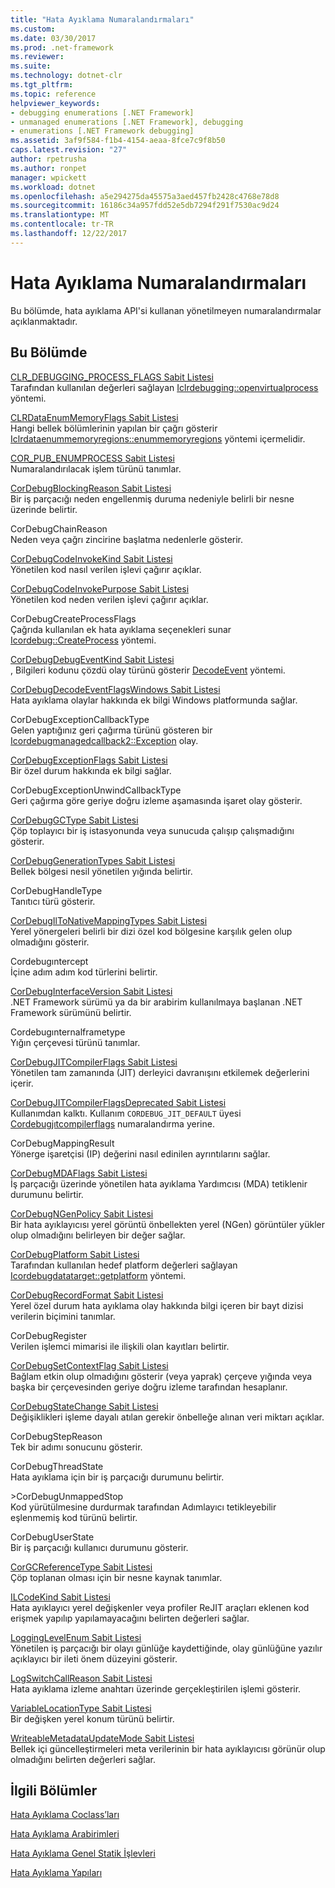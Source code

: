 ```yaml
---
title: "Hata Ayıklama Numaralandırmaları"
ms.custom: 
ms.date: 03/30/2017
ms.prod: .net-framework
ms.reviewer: 
ms.suite: 
ms.technology: dotnet-clr
ms.tgt_pltfrm: 
ms.topic: reference
helpviewer_keywords:
- debugging enumerations [.NET Framework]
- unmanaged enumerations [.NET Framework], debugging
- enumerations [.NET Framework debugging]
ms.assetid: 3af9f584-f1b4-4154-aeaa-8fce7c9f8b50
caps.latest.revision: "27"
author: rpetrusha
ms.author: ronpet
manager: wpickett
ms.workload: dotnet
ms.openlocfilehash: a5e294275da45575a3aed457fb2428c4768e78d8
ms.sourcegitcommit: 16186c34a957fdd52e5db7294f291f7530ac9d24
ms.translationtype: MT
ms.contentlocale: tr-TR
ms.lasthandoff: 12/22/2017
---
```

# <a name="debugging-enumerations"></a>Hata Ayıklama Numaralandırmaları
Bu bölümde, hata ayıklama API'si kullanan yönetilmeyen numaralandırmalar açıklanmaktadır.  
  
## <a name="in-this-section"></a>Bu Bölümde  
 [CLR_DEBUGGING_PROCESS_FLAGS Sabit Listesi](../../../../docs/framework/unmanaged-api/debugging/clr-debugging-process-flags-enumeration.md)  
 Tarafından kullanılan değerleri sağlayan [Iclrdebugging::openvirtualprocess](../../../../docs/framework/unmanaged-api/debugging/iclrdebugging-openvirtualprocess-method.md) yöntemi.  
  
 [CLRDataEnumMemoryFlags Sabit Listesi](../../../../docs/framework/unmanaged-api/debugging/clrdataenummemoryflags-enumeration.md)  
 Hangi bellek bölümlerinin yapılan bir çağrı gösterir [Iclrdataenummemoryregions::enummemoryregions](../../../../docs/framework/unmanaged-api/debugging/iclrdataenummemoryregions-enummemoryregions-method.md) yöntemi içermelidir.  
  
 [COR_PUB_ENUMPROCESS Sabit Listesi](../../../../docs/framework/unmanaged-api/debugging/cor-pub-enumprocess-enumeration.md)  
 Numaralandırılacak işlem türünü tanımlar.  
  
 [CorDebugBlockingReason Sabit Listesi](../../../../docs/framework/unmanaged-api/debugging/cordebugblockingreason-enumeration.md)  
 Bir iş parçacığı neden engellenmiş duruma nedeniyle belirli bir nesne üzerinde belirtir.  
  
 CorDebugChainReason  
 Neden veya çağrı zincirine başlatma nedenlerle gösterir.  
  
 [CorDebugCodeInvokeKind Sabit Listesi](../../../../docs/framework/unmanaged-api/debugging/cordebugcodeinvokekind-enumeration.md)  
 Yönetilen kod nasıl verilen işlevi çağırır açıklar.  
  
 [CorDebugCodeInvokePurpose Sabit Listesi](../../../../docs/framework/unmanaged-api/debugging/cordebugcodeinvokepurpose-enumeration.md)  
 Yönetilen kod neden verilen işlevi çağırır açıklar.  
  
 CorDebugCreateProcessFlags  
 Çağrıda kullanılan ek hata ayıklama seçenekleri sunar [Icordebug::CreateProcess](../../../../docs/framework/unmanaged-api/debugging/icordebug-createprocess-method.md) yöntemi.  
  
 [CorDebugDebugEventKind Sabit Listesi](../../../../docs/framework/unmanaged-api/debugging/cordebugdebugeventkind-enumeration.md)  
 , Bilgileri kodunu çözdü olay türünü gösterir [DecodeEvent](../../../../docs/framework/unmanaged-api/debugging/icordebugprocess6-decodeevent-method.md) yöntemi.  
  
 [CorDebugDecodeEventFlagsWindows Sabit Listesi](../../../../docs/framework/unmanaged-api/debugging/cordebugdecodeeventflagswindows-enumeration.md)  
 Hata ayıklama olaylar hakkında ek bilgi Windows platformunda sağlar.  
  
 CorDebugExceptionCallbackType  
 Gelen yaptığınız geri çağırma türünü gösteren bir [Icordebugmanagedcallback2::Exception](../../../../docs/framework/unmanaged-api/debugging/icordebugmanagedcallback2-exception-method.md) olay.  
  
 [CorDebugExceptionFlags Sabit Listesi](../../../../docs/framework/unmanaged-api/debugging/cordebugexceptionflags-enumeration.md)  
 Bir özel durum hakkında ek bilgi sağlar.  
  
 CorDebugExceptionUnwindCallbackType  
 Geri çağırma göre geriye doğru izleme aşamasında işaret olay gösterir.  
  
 [CorDebugGCType Sabit Listesi](../../../../docs/framework/unmanaged-api/debugging/cordebuggctype-enumeration.md)  
 Çöp toplayıcı bir iş istasyonunda veya sunucuda çalışıp çalışmadığını gösterir.  
  
 [CorDebugGenerationTypes Sabit Listesi](../../../../docs/framework/unmanaged-api/debugging/cordebuggenerationtypes-enumeration.md)  
 Bellek bölgesi nesil yönetilen yığında belirtir.  
  
 CorDebugHandleType  
 Tanıtıcı türü gösterir.  
  
 [CorDebugIlToNativeMappingTypes Sabit Listesi](../../../../docs/framework/unmanaged-api/debugging/cordebugiltonativemappingtypes-enumeration.md)  
 Yerel yönergeleri belirli bir dizi özel kod bölgesine karşılık gelen olup olmadığını gösterir.  
  
 Cordebugıntercept  
 İçine adım adım kod türlerini belirtir.  
  
 [CorDebugInterfaceVersion Sabit Listesi](../../../../docs/framework/unmanaged-api/debugging/cordebuginterfaceversion-enumeration.md)  
 .NET Framework sürümü ya da bir arabirim kullanılmaya başlanan .NET Framework sürümünü belirtir.  
  
 Cordebugınternalframetype  
 Yığın çerçevesi türünü tanımlar.  
  
 [CorDebugJITCompilerFlags Sabit Listesi](../../../../docs/framework/unmanaged-api/debugging/cordebugjitcompilerflags-enumeration.md)  
 Yönetilen tam zamanında (JIT) derleyici davranışını etkilemek değerlerini içerir.  
  
 [CorDebugJITCompilerFlagsDeprecated Sabit Listesi](../../../../docs/framework/unmanaged-api/debugging/cordebugjitcompilerflagsdeprecated-enumeration.md)  
 Kullanımdan kalktı. Kullanım `CORDEBUG_JIT_DEFAULT` üyesi [Cordebugjıtcompilerflags](../../../../docs/framework/unmanaged-api/debugging/cordebugjitcompilerflags-enumeration.md) numaralandırma yerine.  
  
 CorDebugMappingResult  
 Yönerge işaretçisi (IP) değerini nasıl edinilen ayrıntılarını sağlar.  
  
 [CorDebugMDAFlags Sabit Listesi](../../../../docs/framework/unmanaged-api/debugging/cordebugmdaflags-enumeration.md)  
 İş parçacığı üzerinde yönetilen hata ayıklama Yardımcısı (MDA) tetiklenir durumunu belirtir.  
  
 [CorDebugNGenPolicy Sabit Listesi](../../../../docs/framework/unmanaged-api/debugging/cordebugngenpolicy-enumeration.md)  
 Bir hata ayıklayıcısı yerel görüntü önbellekten yerel (NGen) görüntüler yükler olup olmadığını belirleyen bir değer sağlar.  
  
 [CorDebugPlatform Sabit Listesi](../../../../docs/framework/unmanaged-api/debugging/cordebugplatform-enumeration.md)  
 Tarafından kullanılan hedef platform değerleri sağlayan [Icordebugdatatarget::getplatform](../../../../docs/framework/unmanaged-api/debugging/icordebugdatatarget-getplatform-method.md) yöntemi.  
  
 [CorDebugRecordFormat Sabit Listesi](../../../../docs/framework/unmanaged-api/debugging/cordebugrecordformat-enumeration.md)  
 Yerel özel durum hata ayıklama olay hakkında bilgi içeren bir bayt dizisi verilerin biçimini tanımlar.  
  
 CorDebugRegister  
 Verilen işlemci mimarisi ile ilişkili olan kayıtları belirtir.  
  
 [CorDebugSetContextFlag Sabit Listesi](../../../../docs/framework/unmanaged-api/debugging/cordebugsetcontextflag-enumeration.md)  
 Bağlam etkin olup olmadığını gösterir (veya yaprak) çerçeve yığında veya başka bir çerçevesinden geriye doğru izleme tarafından hesaplanır.  
  
 [CorDebugStateChange Sabit Listesi](../../../../docs/framework/unmanaged-api/debugging/cordebugstatechange-enumeration.md)  
 Değişiklikleri işleme dayalı atılan gerekir önbelleğe alınan veri miktarı açıklar.  
  
 CorDebugStepReason  
 Tek bir adımı sonucunu gösterir.  
  
 CorDebugThreadState  
 Hata ayıklama için bir iş parçacığı durumunu belirtir.  
  
 \>CorDebugUnmappedStop  
 Kod yürütülmesine durdurmak tarafından Adımlayıcı tetikleyebilir eşlenmemiş kod türünü belirtir.  
  
 CorDebugUserState  
 Bir iş parçacığı kullanıcı durumunu gösterir.  
  
 [CorGCReferenceType Sabit Listesi](../../../../docs/framework/unmanaged-api/debugging/corgcreferencetype-enumeration.md)  
 Çöp toplanan olması için bir nesne kaynak tanımlar.  
  
 [ILCodeKind Sabit Listesi](../../../../docs/framework/unmanaged-api/debugging/ilcodekind-enumeration.md)  
 Hata ayıklayıcı yerel değişkenler veya profiler ReJIT araçları eklenen kod erişmek yapılıp yapılamayacağını belirten değerleri sağlar.  
  
 [LoggingLevelEnum Sabit Listesi](../../../../docs/framework/unmanaged-api/debugging/logginglevelenum-enumeration.md)  
 Yönetilen iş parçacığı bir olayı günlüğe kaydettiğinde, olay günlüğüne yazılır açıklayıcı bir ileti önem düzeyini gösterir.  
  
 [LogSwitchCallReason Sabit Listesi](../../../../docs/framework/unmanaged-api/debugging/logswitchcallreason-enumeration.md)  
 Hata ayıklama izleme anahtarı üzerinde gerçekleştirilen işlemi gösterir.  
  
 [VariableLocationType Sabit Listesi](../../../../docs/framework/unmanaged-api/debugging/variablelocationtype-enumeration.md)  
 Bir değişken yerel konum türünü belirtir.  
  
 [WriteableMetadataUpdateMode Sabit Listesi](../../../../docs/framework/unmanaged-api/debugging/writeablemetadataupdatemode-enumeration.md)  
 Bellek içi güncelleştirmeleri meta verilerinin bir hata ayıklayıcısı görünür olup olmadığını belirten değerleri sağlar.  
  
## <a name="related-sections"></a>İlgili Bölümler  
 [Hata Ayıklama Coclass’ları](../../../../docs/framework/unmanaged-api/debugging/debugging-coclasses.md)  
  
 [Hata Ayıklama Arabirimleri](../../../../docs/framework/unmanaged-api/debugging/debugging-interfaces.md)  
  
 [Hata Ayıklama Genel Statik İşlevleri](../../../../docs/framework/unmanaged-api/debugging/debugging-global-static-functions.md)  
  
 [Hata Ayıklama Yapıları](../../../../docs/framework/unmanaged-api/debugging/debugging-structures.md)
